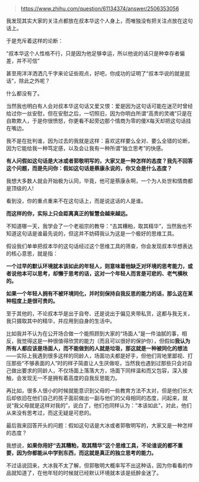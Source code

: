 > https://www.zhihu.com/question/61134374/answer/2506353056





我发现其实大家的关注点都放在叔本华这个人身上，而唯独没有把关注点放在这句话上。

于是充斥着这样的论断：

“叔本华这个人性格不行，只是因为他足够幸运，所以他说的话只是种幸存者偏差，并不可信”

甚至用洋洋洒洒几千字来论证些观点，好吧，你成功的证明了“叔本华说的就是屁话”，除此之外呢？

什么都没有了。

当然我也明白有人会对叔本华这句话又爱又恨：爱是因为这句话可能在迷茫时曾经给过你一丝安慰，但在安慰之后，一切照旧，因为你明白所谓“高贵的灵魂”只是在自欺欺人，于是你很愤怒，你更看不起旁边那个情商为零的傻X每天却把这句话挂在嘴边。

我不是在批判谁，因为过去的我就是这样：喜欢这样要么全对、要么全错的论断，因为它能给我一种笃定感，以及会让我有一种所谓“独立思考”的快感。

**有人问假如这句话是大冰或者郭敬明写的，大家又是一种怎样的态度？我先不回答这个问题，而是先问你：假如这句话是蔡康永说的，你又会是什么态度？**

我想大多数人就会开始极为认同，毕竟，他可是蔡康永啊，一个为人处世和情商都是顶级的人!

看到没，你的重点重来不在这句话上，而是说这话的人是谁。

**而这样的你，实际上只会距离真正的智慧会越来越远。**

不知道哪一天，我学会了一个老祖宗的教导：“去其糟粕，取其精华”，当然我也不知道这句话是谁最先说的，但这并不妨碍我认为这是一个极好的思维工具。

假设我们单单把叔本华的这句话经过这个思维工具的筛查，你会发现叔本华想表达的核心意思，就是指：

**一个过早的默认环境就本该如此的年轻人，则意味着他缺乏对环境的思考能力，或者说他本可以思考，却懒于思考的话，这对一个年轻人而言是可悲的、老气横秋的。**

**如果一个年轻人拥有不被环境同化，并时刻保持自我反思的能力的话，那么这在某种程度上是很可贵的。**

至于其他的，不论叔本华是出于自夸、还是说出于偏见夹带私货，这都与我无关，我只摄取其中的精华，并应用到自身的生活中。

比如我并不认为在公开场合做一个能照顾到大家的“场面人”是一件油腻的事，相反，我觉得这是一种很值得欣赏的能力（而且可以很好的保护你），但假如**我认为所有人都应该是场面人，而不能做到的人就是垃圾，那这就是一种被同化的想法**——实际上我遇到很多这样的同龄人，场面功夫都是好手，但他们背地里鄙视、打压那些“不够表面的人”时的样子简直让人生厌做呕，当然我也遇到过那些只会对自己做出要求的同龄人，不仅场面上落落大方，场面下同样温和而又包容，深入接触，会发现无一不是拥有着高度的自我反思能力。

再比如，很多人很小的时候就能意识到父母的一些教育方法不太对，但是他们长大后却依旧在他们自己的孩子面前做出一副与他们的父母相同的态度，问起来，就说“我父母就是这样对我的”，说白了，他们也同样认为：“本该如此”，对此，他们从来没有思考过，而这无疑是可悲的。

最后我来回答开头的问题：假如这句话是大冰或者郭敬明写的，大家又是一种怎样的态度？

我想说，**如果你用好“去其糟粕，取其精华”这个思维工具，不论谁说的都不重要，因为你都能从中学到东西，而这就是真正的独立思考的能力。**

不过话说回来，大冰我不太了解，但郭敬明大概率写不出这种话，因为你看看的作品就知道了，在他年轻的时候就已经默认环境就本该是纸醉金迷了。




